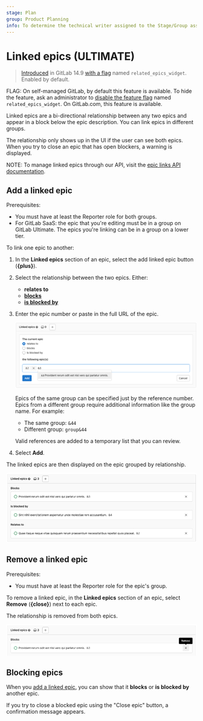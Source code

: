 ```yaml
---
stage: Plan
group: Product Planning
info: To determine the technical writer assigned to the Stage/Group associated with this page, see https://about.gitlab.com/handbook/engineering/ux/technical-writing/#assignments
---
```


# Linked epics **(ULTIMATE)**

> [Introduced](https://gitlab.com/gitlab-org/gitlab/-/issues/353473) in GitLab 14.9 [with a flag](../../../administration/feature_flags.md) named `related_epics_widget`. Enabled by default.

FLAG:
On self-managed GitLab, by default this feature is available. To hide the feature,
ask an administrator to [disable the feature flag](../../../administration/feature_flags.md)
named `related_epics_widget`. On GitLab.com, this feature is available.

Linked epics are a bi-directional relationship between any two epics and appear in a block below
the epic description. You can link epics in different groups.

The relationship only shows up in the UI if the user can see both epics. When you try to close an
epic that has open blockers, a warning is displayed.

NOTE:
To manage linked epics through our API, visit the [epic links API documentation](../../../api/linked_epics.md).

## Add a linked epic

Prerequisites:

- You must have at least the Reporter role for both groups.
- For GitLab SaaS: the epic that you're editing must be in a group on GitLab Ultimate.
  The epics you're linking can be in a group on a lower tier.

To link one epic to another:

1. In the **Linked epics** section of an epic,
   select the add linked epic button (**{plus}**).
1. Select the relationship between the two epics. Either:
   - **relates to**
   - **[blocks](#blocking-epics)**
   - **[is blocked by](#blocking-epics)**
1. Enter the epic number or paste in the full URL of the epic.

   ![Adding a related epic](img/related_epics_add_v14_9.png)

   Epics of the same group can be specified just by the reference number.
   Epics from a different group require additional information like the
   group name. For example:

   - The same group: `&44`
   - Different group: `group&44`

   Valid references are added to a temporary list that you can review.

1. Select **Add**.

The linked epics are then displayed on the epic grouped by relationship.

![Related epic block](img/related_epic_block_v14_9.png)

## Remove a linked epic

Prerequisites:

- You must have at least the Reporter role for the epic's group.

To remove a linked epic, in the **Linked epics** section of an epic,
select **Remove** (**{close}**) next to
each epic.

The relationship is removed from both epics.

![Removing a related epic](img/related_epics_remove_v14_9.png)

## Blocking epics

When you [add a linked epic](#add-a-linked-epic), you can show that it **blocks** or
**is blocked by** another epic.

If you try to close a blocked epic using the "Close epic" button, a confirmation message appears.
